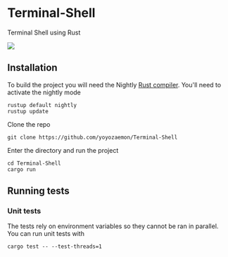 # Terminal-Shell
  Terminal Shell using Rust

![](https://github.com/yoyozaemon/Terminal-Shell/blob/master/demo.gif?raw=true)


## Installation

To build the project you will need the Nightly [Rust compiler](https://rustup.rs/). You'll need to activate the nightly mode

```
rustup default nightly
rustup update
```

Clone the repo

```
git clone https://github.com/yoyozaemon/Terminal-Shell
```

Enter the directory and run the project

```
cd Terminal-Shell
cargo run
```

## Running tests

### Unit tests

The tests rely on environment variables so they cannot be ran in parallel. You can run unit tests with

```
cargo test -- --test-threads=1
```

